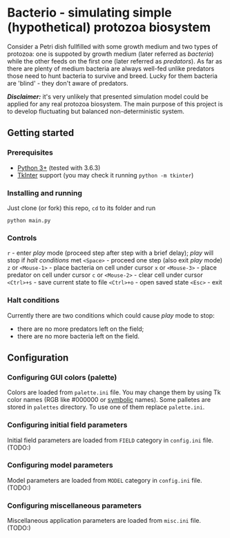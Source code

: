 # Bacterio - simulating simple (hypothetical) protozoa biosystem

Consider a Petri dish fullfilled with some growth medium and two types of protozoa: one is suppoted by growth medium (later referred as _bacteria_) while the other feeds on the first one (later referred as _predators_). As far as there are plenty of medium bacteria are always well-fed unlike predators those need to hunt bacteria to survive and breed. Lucky for them bacteria are 'blind' - they don't aware of predators.

_**Disclaimer:**_ it's very unlikely that presented simulation model could be applied for any real protozoa biosystem. The main purpose of this project is to develop fluctuating but balanced non-deterministic system.


## Getting started

### Prerequisites
* [Python 3+](https://www.python.org/downloads/) (tested with  3.6.3)
* [TkInter](https://docs.python.org/3/library/tkinter.html) support (you may check it running `python -m tkinter`)

### Installing and running

Just clone (or fork) this repo, `cd` to its folder and run
```
python main.py
```

### Controls
`r` - enter *play* mode (proceed step after step with a brief delay); *play* will stop if *halt conditions* met
`<Space>` - proceed one step (also exit *play* mode)
`z` or `<Mouse-1>` - place bacteria on cell under cursor
`x` or `<Mouse-3>` - place predator on cell under cursor
`c` or `<Mouse-2>` - clear cell under cursor
`<Ctrl>+s` - save current state to file
`<Ctrl>+o` - open saved state
`<Esc>` - exit

### Halt conditions
Currently there are two conditions which could cause *play* mode to stop:
+ there are no more predators left on the field;
+ there are no more bacteria left on the field.

## Configuration

### Configuring GUI colors (palette)
Colors are loaded from `palette.ini` file. You may change them by using Tk color names (RGB like #000000 or [symbolic](https://www.tcl.tk/man/tcl8.5/TkCmd/colors.htm) names). Some palletes are stored in `palettes` directory. To use one of them replace `palette.ini`.

### Configuring initial field parameters
Initial field parameters are loaded from `FIELD` category in `config.ini` file.
(TODO:)

### Configuring model parameters
Model parameters are loaded from `MODEL` category in `config.ini` file.
(TODO:)

### Configuring miscellaneous parameters
Miscellaneous application parameters are loaded from `misc.ini` file.
(TODO:)



